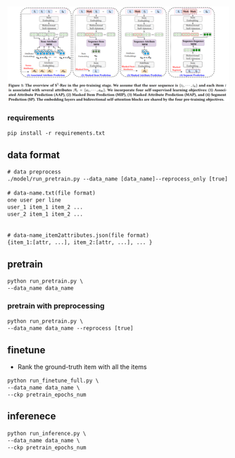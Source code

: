 ![avatar](model.PNG)


### requirements
```shell script
pip install -r requirements.txt
```

## data format
```shell script
# data preprocess
./model/run_pretrain.py --data_name [data_name]--reprocess_only [true]

# data-name.txt(file format)
one user per line
user_1 item_1 item_2 ...
user_2 item_1 item_2 ...


# data-name_item2attributes.json(file format)
{item_1:[attr, ...], item_2:[attr, ...], ... }
```

## pretrain
```shell script
python run_pretrain.py \
--data_name data_name
```

### pretrain with preprocessing
```shell script
python run_pretrain.py \
--data_name data_name --reprocess [true]
```


## finetune

+ Rank the ground-truth item with all the items
```shell script
python run_finetune_full.py \
--data_name data_name \
--ckp pretrain_epochs_num
```

## inferenece
```shell script
python run_inference.py \
--data_name data_name \
--ckp pretrain_epochs_num
```